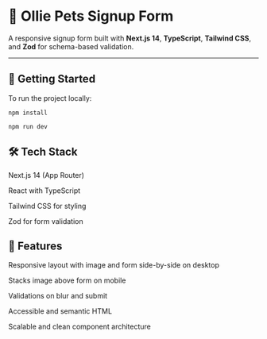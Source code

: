 # 🐾 Ollie Pets Signup Form

A responsive signup form built with **Next.js 14**, **TypeScript**, **Tailwind CSS**, and **Zod** for schema-based validation.

---

## 🚀 Getting Started

To run the project locally:

```npm install```

```npm run dev```

## 🛠️ Tech Stack
Next.js 14 (App Router)

React with TypeScript

Tailwind CSS for styling

Zod for form validation

## 📄 Features
Responsive layout with image and form side-by-side on desktop

Stacks image above form on mobile

Validations on blur and submit

Accessible and semantic HTML

Scalable and clean component architecture
